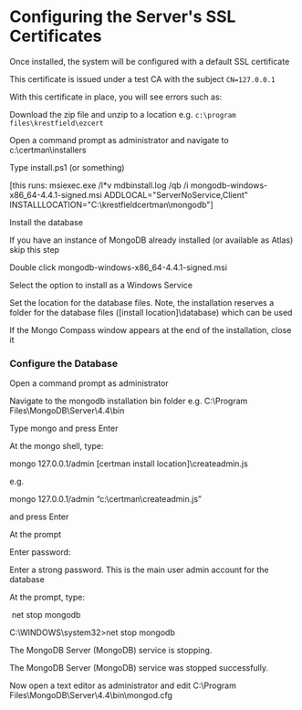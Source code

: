 # Configuring the Server's SSL Certificates

 

Once installed, the system will be configured with a default SSL certificate  

This certificate is issued under a test CA with the subject ``CN=127.0.0.1``  

With this certificate in place, you will see errors such as:









Download the zip file and unzip to a location e.g. ``c:\program files\krestfield\ezcert``

Open a command prompt as administrator and navigate to c:\certman\installers

Type install.ps1 (or something)

[this runs: msiexec.exe /l*v mdbinstall.log /qb /i mongodb-windows-x86_64-4.4.1-signed.msi ADDLOCAL="ServerNoService,Client" INSTALLLOCATION="C:\krestfieldcertman\mongodb"]

 

Install the database

If you have an instance of MongoDB already installed (or available as Atlas) skip this step

Double click mongodb-windows-x86_64-4.4.1-signed.msi

Select the option to install as a Windows Service

Set the location for the database files. Note, the installation reserves a folder for the database files ([install location]\database) which can be used

 

If the Mongo Compass window appears at the end of the installation, close it

 

### Configure the Database

Open a command prompt as administrator

Navigate to the mongodb installation bin folder e.g. C:\Program Files\MongoDB\Server\4.4\bin

Type mongo and press Enter

At the mongo shell, type:

mongo 127.0.0.1/admin [certman install location]\createadmin.js

e.g.

mongo 127.0.0.1/admin “c:\certman\createadmin.js”

and press Enter

At the prompt 

Enter password:

Enter a strong password. This is the main user admin account for the database

 

At the prompt, type:

​        net stop mongodb

 

C:\WINDOWS\system32>net stop mongodb

The MongoDB Server (MongoDB) service is stopping.

The MongoDB Server (MongoDB) service was stopped successfully.

 

 

Now open a text editor as administrator and edit C:\Program Files\MongoDB\Server\4.4\bin\mongod.cfg

 

 